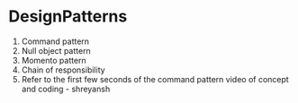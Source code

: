 # DesignPatterns
1) Command pattern
2) Null object pattern
3) Momento pattern
4) Chain of responsibility
5) Refer to the first few seconds of the command pattern video of concept and coding - shreyansh
